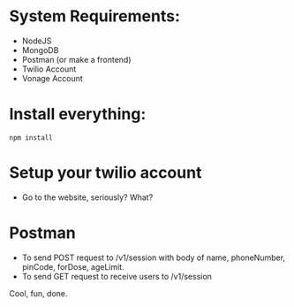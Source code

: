 # System Requirements:

- NodeJS
- MongoDB
- Postman (or make a frontend)
- Twilio Account
- Vonage Account

# Install everything:

```
npm install
```

# Setup your twilio account

- Go to the website, seriously? What?

# Postman

- To send POST request to /v1/session with body of name, phoneNumber, pinCode, forDose, ageLimit.
- To send GET request to receive users to /v1/session

Cool, fun, done.

